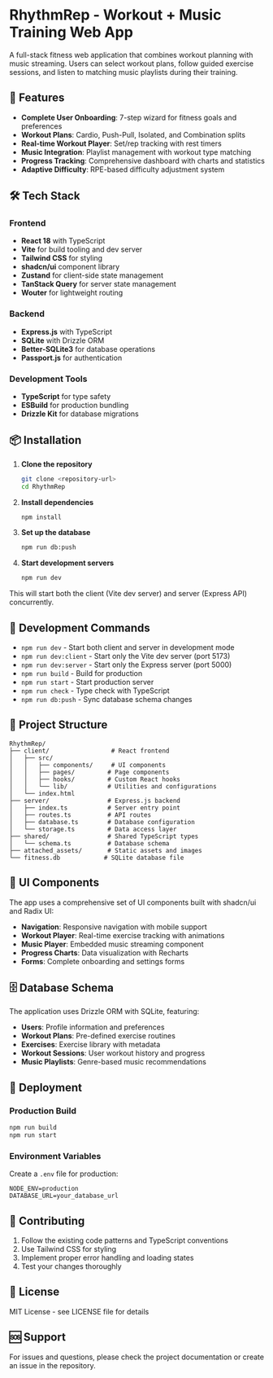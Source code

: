 # RhythmRep - Workout + Music Training Web App

A full-stack fitness web application that combines workout planning with music streaming. Users can select workout plans, follow guided exercise sessions, and listen to matching music playlists during their training.

## 🚀 Features

- **Complete User Onboarding**: 7-step wizard for fitness goals and preferences
- **Workout Plans**: Cardio, Push-Pull, Isolated, and Combination splits
- **Real-time Workout Player**: Set/rep tracking with rest timers
- **Music Integration**: Playlist management with workout type matching
- **Progress Tracking**: Comprehensive dashboard with charts and statistics
- **Adaptive Difficulty**: RPE-based difficulty adjustment system

## 🛠️ Tech Stack

### Frontend
- **React 18** with TypeScript
- **Vite** for build tooling and dev server
- **Tailwind CSS** for styling
- **shadcn/ui** component library
- **Zustand** for client-side state management
- **TanStack Query** for server state management
- **Wouter** for lightweight routing

### Backend
- **Express.js** with TypeScript
- **SQLite** with Drizzle ORM
- **Better-SQLite3** for database operations
- **Passport.js** for authentication

### Development Tools
- **TypeScript** for type safety
- **ESBuild** for production bundling
- **Drizzle Kit** for database migrations

## 📦 Installation

1. **Clone the repository**
   ```bash
   git clone <repository-url>
   cd RhythmRep
   ```

2. **Install dependencies**
   ```bash
   npm install
   ```

3. **Set up the database**
   ```bash
   npm run db:push
   ```

4. **Start development servers**
   ```bash
   npm run dev
   ```

This will start both the client (Vite dev server) and server (Express API) concurrently.

## 🎯 Development Commands

- `npm run dev` - Start both client and server in development mode
- `npm run dev:client` - Start only the Vite dev server (port 5173)
- `npm run dev:server` - Start only the Express server (port 5000)
- `npm run build` - Build for production
- `npm run start` - Start production server
- `npm run check` - Type check with TypeScript
- `npm run db:push` - Sync database schema changes

## 📁 Project Structure

```
RhythmRep/
├── client/                 # React frontend
│   ├── src/
│   │   ├── components/     # UI components
│   │   ├── pages/         # Page components
│   │   ├── hooks/         # Custom React hooks
│   │   └── lib/           # Utilities and configurations
│   └── index.html
├── server/                # Express.js backend
│   ├── index.ts           # Server entry point
│   ├── routes.ts          # API routes
│   ├── database.ts        # Database configuration
│   └── storage.ts         # Data access layer
├── shared/                # Shared TypeScript types
│   └── schema.ts          # Database schema
├── attached_assets/       # Static assets and images
└── fitness.db            # SQLite database file
```

## 🎨 UI Components

The app uses a comprehensive set of UI components built with shadcn/ui and Radix UI:

- **Navigation**: Responsive navigation with mobile support
- **Workout Player**: Real-time exercise tracking with animations
- **Music Player**: Embedded music streaming component
- **Progress Charts**: Data visualization with Recharts
- **Forms**: Complete onboarding and settings forms

## 🗄️ Database Schema

The application uses Drizzle ORM with SQLite, featuring:

- **Users**: Profile information and preferences
- **Workout Plans**: Pre-defined exercise routines
- **Exercises**: Exercise library with metadata
- **Workout Sessions**: User workout history and progress
- **Music Playlists**: Genre-based music recommendations

## 🚀 Deployment

### Production Build
```bash
npm run build
npm run start
```

### Environment Variables
Create a `.env` file for production:
```env
NODE_ENV=production
DATABASE_URL=your_database_url
```

## 🤝 Contributing

1. Follow the existing code patterns and TypeScript conventions
2. Use Tailwind CSS for styling
3. Implement proper error handling and loading states
4. Test your changes thoroughly

## 📝 License

MIT License - see LICENSE file for details

## 🆘 Support

For issues and questions, please check the project documentation or create an issue in the repository.